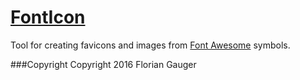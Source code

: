 # [FontIcon](gauger.io/fonticon)

Tool for creating favicons and images from [Font Awesome](http://fontawesome.io/) symbols.

###Copyright
Copyright 2016 Florian Gauger
